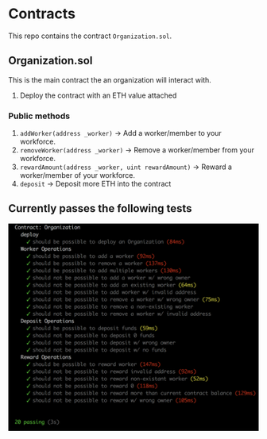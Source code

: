 # Contracts

This repo contains the contract `Organization.sol`.

## Organization.sol
This is the main contract the an organization will interact with.

1. Deploy the contract with an ETH value attached

### Public methods
1. `addWorker(address _worker)` -> Add a worker/member to your workforce.
2. `removeWorker(address _worker)` -> Remove a worker/member from your workforce.
3. `rewardAmount(address _worker, uint rewardAmount)` -> Reward a worker/member of your workforce.
4. `deposit` -> Deposit more ETH into the contract

## Currently passes the following tests
![Screenshot](passing-tests.png)
